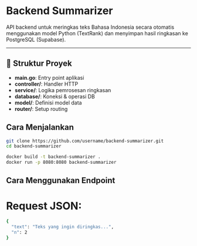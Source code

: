 #  Backend Summarizer

API backend untuk meringkas teks Bahasa Indonesia secara otomatis menggunakan model Python (TextRank) dan menyimpan hasil ringkasan ke PostgreSQL (Supabase).

---

## 📁 Struktur Proyek

- **main.go**: Entry point aplikasi
- **controller/**: Handler HTTP
- **service/**: Logika pemrosesan ringkasan
- **database/**: Koneksi & operasi DB
- **model/**: Definisi model data
- **router/**: Setup routing

##  Cara Menjalankan 

```bash
git clone https://github.com/username/backend-summarizer.git
cd backend-summarizer

docker build -t backend-summarizer .
docker run -p 8080:8080 backend-summarizer
```
## Cara Menggunakan Endpoint

# Request JSON:
```bash
{
  "text": "Teks yang ingin diringkas...",
  "n": 2
}
```
